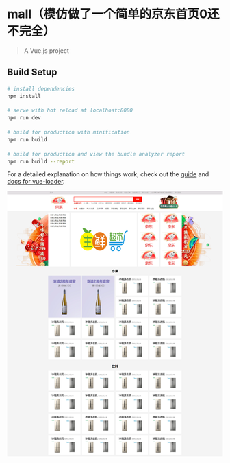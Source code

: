 # mall（模仿做了一个简单的京东首页0还不完全）

> A Vue.js project

## Build Setup

``` bash
# install dependencies
npm install

# serve with hot reload at localhost:8080
npm run dev

# build for production with minification
npm run build

# build for production and view the bundle analyzer report
npm run build --report
```

For a detailed explanation on how things work, check out the [guide](http://vuejs-templates.github.io/webpack/) and [docs for vue-loader](http://vuejs.github.io/vue-loader).



![预览](http://github.com/libaibuaidufu/-/raw/master/mall/static/jd.png)